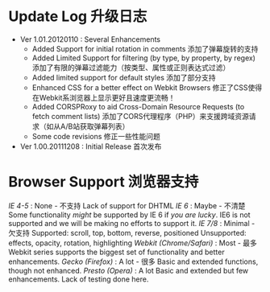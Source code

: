 # Update Log 升级日志
* Ver 1.01.20120110 : Several Enhancements
    - Added Support for initial rotation in comments
	  添加了弹幕旋转的支持
	- Added Limited Support for filtering (by type, by property, by regex)
	  添加了有限的弹幕过滤能力（按类型、属性或正则表达式过滤）
	- Added limited support for default styles
	  添加了部分支持
	- Enhanced CSS for a better effect on Webkit Browsers
	  修正了CSS使得在Webkit系浏览器上显示更好且速度更流畅！
	- Added CORSPRoxy to aid Cross-Domain Resource Requests (to fetch comment lists)
	  添加了CORS代理程序（PHP）来支援跨域资源请求（如从A/B站获取弹幕列表）
	- Some code revisions
	  修正一些性能问题
* Ver 1.00.20111208 : Initial Release
	首次发布
	
# Browser Support 浏览器支持

*IE 4-5* : None - 不支持
	Lack of support for DHTML
*IE 6* : Maybe - 不清楚
	Some functionality _might_ be supported by IE 6 if _you are lucky_.
	IE6 is not supported and we will be making no efforts to support it.
*IE 7/8* : Minimal - 欠支持
	Supported: scroll, top, bottom, reverse, positioned
	Unsupported: effects, opacity, rotation, highlighting
*Webkit (Chrome/Safari)* : Most - 最多
	Webkit series supports the biggest set of functionality and better enhancements.
*Gecko (Firefox)* : A lot - 很多
	Basic and extended functions, though not enhanced.
*Presto (Opera)* : A lot
	Basic and extended but few enhancements. Lack of testing done here.